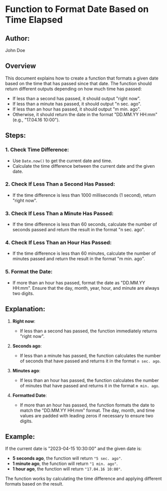 # Function to Format Date Based on Time Elapsed

## Author:
John Doe

## Overview

This document explains how to create a function that formats a given date based on the time that has passed since that date. The function should return different outputs depending on how much time has passed:
- If less than a second has passed, it should output "right now".
- If less than a minute has passed, it should output "n sec. ago".
- If less than an hour has passed, it should output "m min. ago".
- Otherwise, it should return the date in the format "DD.MM.YY HH:mm" (e.g., "17.04.16 10:00").

## Steps:

### 1. **Check Time Difference**:
   - Use `Date.now()` to get the current date and time.
   - Calculate the time difference between the current date and the given date.

### 2. **Check If Less Than a Second Has Passed**:
   - If the time difference is less than 1000 milliseconds (1 second), return "right now".

### 3. **Check If Less Than a Minute Has Passed**:
   - If the time difference is less than 60 seconds, calculate the number of seconds passed and return the result in the format "n sec. ago".

### 4. **Check If Less Than an Hour Has Passed**:
   - If the time difference is less than 60 minutes, calculate the number of minutes passed and return the result in the format "m min. ago".

### 5. **Format the Date**:
   - If more than an hour has passed, format the date as "DD.MM.YY HH:mm". Ensure that the day, month, year, hour, and minute are always two digits.

## Explanation:

1. **Right now**:
   - If less than a second has passed, the function immediately returns "right now".

2. **Seconds ago**:
   - If less than a minute has passed, the function calculates the number of seconds that have passed and returns it in the format `n sec. ago`.

3. **Minutes ago**:
   - If less than an hour has passed, the function calculates the number of minutes that have passed and returns it in the format `m min. ago`.

4. **Formatted Date**:
   - If more than an hour has passed, the function formats the date to match the "DD.MM.YY HH:mm" format. The day, month, and time values are padded with leading zeros if necessary to ensure two digits.

## Example:

If the current date is "2023-04-15 10:30:00" and the given date is:
- **5 seconds ago**, the function will return `"5 sec. ago"`.
- **1 minute ago**, the function will return `"1 min. ago"`.
- **1 hour ago**, the function will return `"17.04.16 10:00"`.

The function works by calculating the time difference and applying different formats based on the result.
